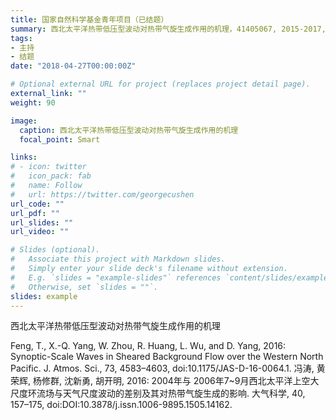 ```yaml
---
title: 国家自然科学基金青年项目（已结题）
summary: 西北太平洋热带低压型波动对热带气旋生成作用的机理，41405067, 2015-2017, 主持，已结题
tags:
- 主持
- 结题
date: "2018-04-27T00:00:00Z"

# Optional external URL for project (replaces project detail page).
external_link: ""
weight: 90 

image:
  caption: 西北太平洋热带低压型波动对热带气旋生成作用的机理
  focal_point: Smart

links:
# - icon: twitter
#   icon_pack: fab
#   name: Follow
#   url: https://twitter.com/georgecushen
url_code: ""
url_pdf: ""
url_slides: ""
url_video: ""

# Slides (optional).
#   Associate this project with Markdown slides.
#   Simply enter your slide deck's filename without extension.
#   E.g. `slides = "example-slides"` references `content/slides/example-slides.md`.
#   Otherwise, set `slides = ""`.
slides: example
---
```


西北太平洋热带低压型波动对热带气旋生成作用的机理

Feng, T., X.-Q. Yang, W. Zhou, R. Huang, L. Wu, and D. Yang, 2016: Synoptic-Scale Waves in Sheared Background Flow over the Western North Pacific. J. Atmos. Sci., 73, 4583–4603, doi:10.1175/JAS-D-16-0064.1.
冯涛, 黄荣辉, 杨修群, 沈新勇, 胡开明, 2016: 2004年与 2006年7~9月西北太平洋上空大尺度环流场与天气尺度波动的差别及其对热带气旋生成的影响. 大气科学, 40, 157–175, doi:DOI:10.3878/j.issn.1006-9895.1505.14162.